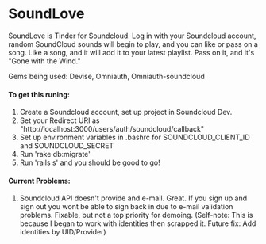 # SoundLove
SoundLove is Tinder for Soundcloud. Log in with your Soundcloud account, random SoundCloud sounds will begin to play,
 and you can like or pass on a song. Like a song, and it will add it to your latest playlist. Pass on it, and it's "Gone with the Wind."

Gems being used: Devise, Omniauth, Omniauth-soundcloud

#### To get this runing:

1. Create a Soundcloud account, set up project in Soundcloud Dev.
2. Set your Redirect URI as "http://localhost:3000/users/auth/soundcloud/callback"
3. Set up environment variables in .bashrc for SOUNDCLOUD_CLIENT_ID and SOUNDCLOUD_SECRET
4. Run 'rake db:migrate'
5. Run 'rails s' and you should be good to go!

#### Current Problems:
1. Soundcloud API doesn't provide and e-mail. Great. If you sign up and sign out you wont be able to sign back in due to e-mail validation problems. Fixable, but not a top priority for demoing. (Self-note: This is because I began to work with identities then scrapped it. Future fix: Add identities by UID/Provider)